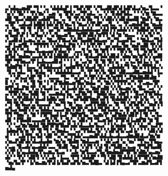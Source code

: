 ▃▚▟▄▃▅▟▛▝▜▝▝▃▝▟▟▟▄▛▐▝▜▟▚▜▛▝▞▜▃▟▉▟▛▟▐▟▛▟▃▞▅▃▜▃▃▝▚▞▞▝█▞▝▝▛▞▆▞▝▃▅▝▄▝█▜▞▃▞▜▚▟▃▝▃▝▞▝▊▟▟▜▟▃▝▝▝▞▆▝▇▃▃▟▉▝█▃▞▟█▟▛▃▟▟▛▜▃▝▃▝▊▝▛▞▙▜▙▝▜▝▞▟▉▞▞▟▊▟▄▟█▝▆▟▚▝▆▃▃▜▛▝▃▟▃▟▐▟█▟▐▟▞▟▜▞▅▃▜▝▆▃▞▞▛▟▛▃▄▜▃▝▃▝▛▃▅▟▟▜▅▝▅▃▙▞▃▜▅▝▜▝▊▝▐▜▞▝▄▞▜▞▚▟▇▟▟▃▙▟▟▃▄▞▟▟▐▜▚▟▟▞▞▞▜▟█▟▚▞▛▜▄▜▄▟▚▛▐▝▅▜▄▞▞▝▄▜▄▃▅▜▃▝▇▜▛▟▊▞▆▜▜▝▟▝▆▝▅▃▃▝▝▞▄▜▞▝▚▞▃▟▊▟▐▃▅▃▚▞▃▝▇▃▞▛▇▃▞▟▞▜▄▟▇▜▟▃▄▞▚▞▜▃▄▟▜▃▝▝▇▟▃▞▜▟▃▛▐▃▆▜▙▝▝▜▜▜▜▝▞▟▅▟▄▛▇▝▞▝▐▞▛▞▛▝▄▞▄▟▃▜▅▝▅▟▚▟▉▝▛▞▟▞▙▜▞▝▚▟▄▃▜▃▄▃▄▞▛▟▄▞▛▝▃▃▜▝▅▝▇▝▇▜▝▝▝▜▛▞▙▝▜▝▜▞▆▜▞▝▆▜▟▝▅▟▅▞▃▃▙▜▞▟▐▟█▟▉▃▞▟▝▝▉▟▃▟▜▟▞▟▉▟▝▟▅▞▅▞▆▜▞▞▄▟▉▜▛▝▜▜▅▃▞▛▐▃▙▃▃▟▊▟▝▝▐▝▄▝▃▞▆▝▉▝▇▝▉▞▄▝▝▃▚▃▜▟▐▃▚▝▅▝▜▟▆▛▇▝▐▃▃▝▟▜▟▟▃▃▟▝▄▟▆▜▜▞▟▃▟▝▉▞▝▃▙▟▟▞▜▝▆▞▄▜▜▜▟▃▚▝▊▃▚▟▃▝▜▝▉▟▄▝▜▝▟▟▟▟▟▃▃▞▚▝▛▝▛▞▙▝█▟▝▟▉▃▃▟▇▃▅▟▟▝▐▃▃▝▝▟▚▃▞▟▛▝▉▝▝▃▃▃▝▜▃▝▚▞▄▞▚▜▛▞▟▃▜▞▆▜▜▝▃▛▇▟▇▟▉▟▆▝▊▝▞▃▝▝▚▝▉▝▇▝▐▝▚▛▇▟▆▃▅▜▙▞▆▟▄▝▚▝▇▞▞▜▜▜▚▞▚▝▛▃▅▃▜▛▇▜▚▟▃▛▇▝▛▃▚▜▃▟▐▃▝▟▐▃▟▞▟▞▃▝▆▟▚▟▇▝▞▞▙▃▅▞▄▝█▃▝▃▞▝▞▃▜▜▛▞▅▃▜▟█▝▇▝▃▃▆▟▄▜▄▝▃▛▇▞▜▝▜▟█▞▟▃▝▟▆▜▝▝▉▃▞▛▇▜▟▃▙▃▚▞▛▟█▟▞▟▃▟▐▟▇▞▄▟▝▝▚▟▜▟█▜▅▟▚▟▜▝▉▟▟▟▛▞▝▛▐▞▙▝▚▝▟▞▜▝█▞▙▃▞▃▜▃▃▃▛▝▅▞▜▝▇▝▄▃▝▃▟▜▜▟█▞▃▝▇▝▜▝▟▜▟▜▞▝▅▟▚▜▅▜▃▞▙▟▛▞▛▃▜▟▟▃▚▃▃▞▆▞▛▟▛▞▚▟▟▞▜▟▜▃▙▞▃▝▉▝▄▜▄▟▜▃▙▝▜▜▝▜▅▞▚▝▇▝▐▜▛▜▄▟▐▃▛▝▇▛▇▜▄▝▚▃▆▞▛▝▄▛▇▟▞▟▊▛▐▝▉▝▃▜▃▟▊▝▐▜▙▟▊▃▃▃▅▜▞▞▙▝▃▜▞▃▝▟▊▞▜▝▜▃▅▜▟▝▛▜▛▟▐▃▆▛▇▝▆▝▊▝▞▝▃▞▆▞▆▟▟▝█▟▜▛▇▜▙▟▚▟▞▟▃▃▙▞▙▃▞▝▐▞▅▟▅▝▊▞▝▟▄▞▚▃▛▛▐▟▅▟▜▞▅▝▛▝█▝▜▝▃▜▅▟▃▝▝▃▞▜▜▟▃▜▞▝▞▟▛▟▜▞▃▟▐▞▝▝▝▟▊▞▟▟▝▝▝▃▙▜▜▃▜▟▝▟▉▝▚▞▚▞▜▜▟▞▃▃▅▟▛▟▟▃▙▃▟▃▃▟▆▟▉▟▃▞▆▞▆▞▅▃▛▟▛▟▞▟▃▟▄▟▅▝▆▞▅▝█▟▆▝▆▟▃▃▅▝▝▟▞▃▟▝▄▝▅▞▝▜▚▃▜▜▄▃▞▃▄▝▉▃▟▞▄▃▟▟▞▃▃▝▉▟▊▝▆▟▝▞▟▜▝▞▟▝▊▞▜▟▉▃▚▃▄▝▛▜▟▜▄▟▊▞▞▛▐▞▄▃▙▟▄▜▚▃▆▃▜▃▄▝▝▃▙▝▆▜▃▃▞▜▄▜▅▟▅▟▛▜▛▜▞▟▇▞▄▃▅▞▟▞▝▝▛▞▝▟▉▜▝▞▞▃▙▝▐▃▃▝▛▜▝▟▟▟▛▝▝▜▝▟█▝▉▟▟▟▐▞▛▜▛▞▅▟▇▝▅▞▙▞▛▝▐▞▅▃▆▞▛▟▐▞▙▟▚▟▜▞▅▃▜▟█▃▝▟▐▟▐▜▄▃▞▜▛▃▆▟▜▃▟▜▅▟▄
